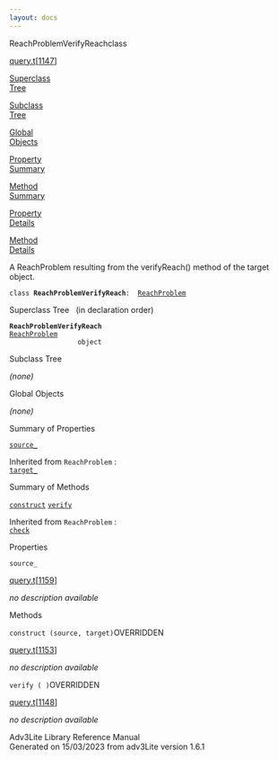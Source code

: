 ```yaml
---
layout: docs
---
```

<span class="title">ReachProblemVerifyReach</span><span class="type">class</span>

[query.t](../file/query.t.html)\[[1147](../source/query.t.html#1147)\]

[Superclass  
Tree](#_SuperClassTree_)

[Subclass  
Tree](#_SubClassTree_)

[Global  
Objects](#_ObjectSummary_)

[Property  
Summary](#_PropSummary_)

[Method  
Summary](#_MethodSummary_)

[Property  
Details](#_Properties_)

[Method  
Details](#_Methods_)



A ReachProblem resulting from the verifyReach() method of the target
object.

`class `**`ReachProblemVerifyReach`**` :   `[`ReachProblem`](../object/ReachProblem.html)



<span id="_SuperClassTree_"></span>



<span class="hdln">Superclass Tree</span>   (in declaration order)



**`ReachProblemVerifyReach`**  
[`ReachProblem`](../object/ReachProblem.html)  
`                 object`  
<span id="_SubClassTree_"></span>



<span class="hdln">Subclass Tree</span>  



*(none)* <span id="_ObjectSummary_"></span>



<span class="hdln">Global Objects</span>  



*(none)* <span id="_PropSummary_"></span>



<span class="hdln">Summary of Properties</span>  



[`source_`](#source_)

Inherited from `ReachProblem` :  
[`target_`](../object/ReachProblem.html#target_)

<span id="_MethodSummary_"></span>



<span class="hdln">Summary of Methods</span>  



[`construct`](#construct) [`verify`](#verify)

Inherited from `ReachProblem` :  
[`check`](../object/ReachProblem.html#check)

<span id="_Properties_"></span>



<span class="hdln">Properties</span>  



<span id="source_"></span>

`source_`

[query.t](../file/query.t.html)\[[1159](../source/query.t.html#1159)\]



*no description available*



<span id="_Methods_"></span>



<span class="hdln">Methods</span>  



<span id="construct"></span>

`construct (source, target)`<span class="rem">OVERRIDDEN</span>

[query.t](../file/query.t.html)\[[1153](../source/query.t.html#1153)\]



*no description available*



<span id="verify"></span>

`verify ( )`<span class="rem">OVERRIDDEN</span>

[query.t](../file/query.t.html)\[[1148](../source/query.t.html#1148)\]



*no description available*





Adv3Lite Library Reference Manual  
Generated on 15/03/2023 from adv3Lite version 1.6.1


